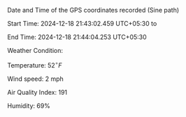 Date and Time of the GPS coordinates recorded (Sine path) 

Start Time: 2024-12-18 21:43:02.459 UTC+05:30 to

End Time: 2024-12-18 21:44:04.253 UTC+05:30

Weather Condition:

Temperature: $\displaystyle{52}^{\circ}{F}$

Wind speed: 2 mph

Air Quality Index: 191

Humidity: 69%
